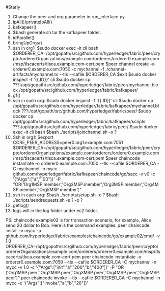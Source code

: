 #Starly

1. Change the peer and org parameter in run_interface.py.
2. ipAll()/privateIpAll()
3. kafkapeer()
4. $bash generate.sh
    tar the kafkapeer folder.
5. idParallel()
6. bringUpOrgs()
7. ssh in org1: 
    $sudo docker exec -it cli bash
    $ORDERER_CA=/opt/gopath/src/github.com/hyperledger/fabric/peer/crypto/ordererOrganizations/example.com/orderers/orderer0.example.com/msp/tlscacerts/tlsca.example.com-cert.pem
    $peer channel create -o orderer0.example.com:7050 -c mychannel -f ./channel-artifacts/mychannel.tx --tls --cafile $ORDERER_CA
    $exit
    $sudo docker inspect -f '{{.ID}}' cli
    $sudo docker cp ???:/opt/gopath/src/github.com/hyperledger/fabric/peer/mychannel.block /opt/gopath/src/github.com/hyperledger/fabric/kafkapeer/
8. gf()
9. ssh in each org:
    $sudo docker inspect -f '{{.ID}}' cli
    $sudo docker cp /opt/gopath/src/github.com/hyperledger/fabric/kafkapeer/mychannel.block ???:/opt/gopath/src/github.com/hyperledger/fabric/peer/
    $sudo docker cp /opt/gopath/src/github.com/hyperledger/fabric/kafkapeer/scripts ???:/opt/gopath/src/github.com/hyperledger/fabric/peer/
    $sudo docker exec -it cli bash
    $bash ./scripts/joinchannel.sh -o ?
10. Ssh in org1: 
    $export CORE_PEER_ADDRESS=peer0.org1.example.com:7051
    $ORDERER_CA=/opt/gopath/src/github.com/hyperledger/fabric/peer/crypto/ordererOrganizations/example.com/orderers/orderer0.example.com/msp/tlscacerts/tlsca.example.com-cert.pem
    $peer chaincode instantiate -o orderer0.example.com:7050 --tls --cafile $ORDERER_CA -C mychannel -n mycc github.com/hyperledger/fabric/kafkapeer/chaincode/go/sacc -v v0 -c '{"Args":["a","100"]}' -P "OR('Org1MSP.member','Org2MSP.member','Org3MSP.member','Org4MSP.member','Org5MSP.member')"
11. ssh in each org:
    $bash ./scripts/setup.sh -o ?
    $bash ./scripts/sendrequests.sh -s ? -o ?
12. getlog()
13. logs will in the log folder under ec2 folder.


PS: chaincode example02 is for transaction scenario, for example, Alice send 20 dollar to Bob. Here is the command examples.
peer chaincode install -n mycc -p github.com/hyperledger/fabric/examples/chaincode/go/example02/cmd/ -v 1.0
ORDERER_CA=/opt/gopath/src/github.com/hyperledger/fabric/peer/crypto/ordererOrganizations/example.com/orderers/orderer0.example.com/msp/tlscacerts/tlsca.example.com-cert.pem
peer chaincode instantiate -o orderer0.example.com:7050 --tls --cafile $ORDERER_CA -C mychannel -n mycc -v 1.0 -c '{"Args":["init","a","200","b","400"]}' -P "OR ('Org1MSP.peer','Org2MSP.peer','Org3MSP.peer','Org4MSP.peer','Org5MSP.peer')"
peer chaincode invoke --tls --cafile $ORDERER_CA -C mychannel -n mycc -c '{"Args":["invoke","a","b","20"]}'